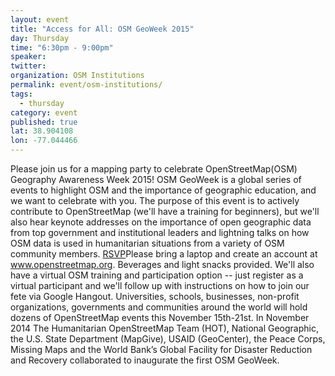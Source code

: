 ```yaml
---
layout: event
title: "Access for All: OSM GeoWeek 2015"
day: Thursday
time: "6:30pm - 9:00pm"
speaker: 
twitter: 
organization: OSM Institutions
permalink: event/osm-institutions/
tags: 
  - thursday
category: event
published: true
lat: 38.904108
lon: -77.044466
---
```


Please join us for a mapping party to celebrate OpenStreetMap(OSM) Geography Awareness Week 2015! OSM GeoWeek is a global series of events to highlight OSM and the importance of geographic education, and we want to celebrate with you. The purpose of this event is to actively contribute to OpenStreetMap (we'll have a training for beginners), but we'll also hear keynote addresses on the importance of open geographic data from top government and institutional leaders and lightning talks on how OSM data is used in humanitarian situations from a variety of OSM community members. 
[RSVP](https://www.eventbrite.com/e/access-for-all-osm-geoweek-2015-tickets-19153645068)Please bring a laptop and create an account at www.openstreetmap.org. Beverages and light snacks provided. 
We'll also have a virtual OSM training and participation option -- just register as a virtual participant and we'll follow up with instructions on how to join our fete via Google Hangout.
Universities, schools, businesses, non-profit organizations, governments and communities around the world will hold dozens of OpenStreetMap events this November 15th-21st. In November 2014 The Humanitarian OpenStreetMap Team (HOT), National Geographic, the U.S. State Department (MapGive), USAID (GeoCenter), the Peace Corps, Missing Maps and the World Bank’s Global Facility for Disaster Reduction and Recovery collaborated to inaugurate the first OSM GeoWeek.

